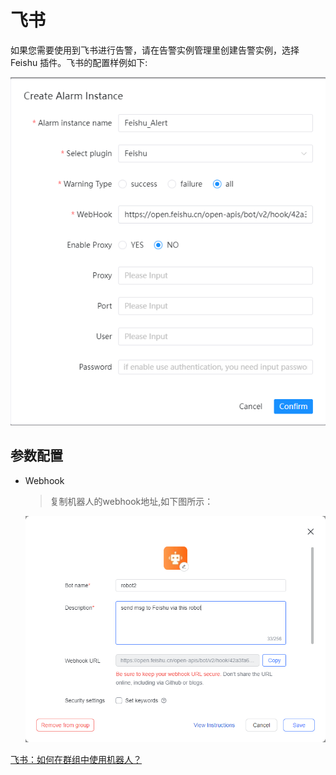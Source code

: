 # 飞书

如果您需要使用到飞书进行告警，请在告警实例管理里创建告警实例，选择 Feishu 插件。飞书的配置样例如下:

![alert-feishu](../../../../img/new_ui/dev/alert/alert_feishu.png)

## 参数配置

* Webhook
  > 复制机器人的webhook地址,如下图所示：

  ![alert-feishu-webhook](../../../../img/new_ui/dev/alert/alert_feishu_webhook.png)

[飞书：如何在群组中使用机器人？](https://www.feishu.cn/hc/zh-CN/articles/360024984973)
